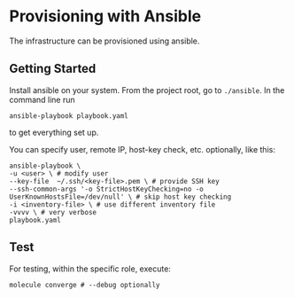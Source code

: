 # Provisioning with Ansible

The infrastructure can be provisioned using ansible.

## Getting Started
Install ansible on your system. From the project root, go to `./ansible`.
In the command line run
```shell
ansible-playbook playbook.yaml
```
to get everything set up.

You can specify user, remote IP, host-key check, etc. optionally, like this:
```shell
ansible-playbook \
-u <user> \ # modify user
--key-file  ~/.ssh/<key-file>.pem \ # provide SSH key
--ssh-common-args '-o StrictHostKeyChecking=no -o UserKnownHostsFile=/dev/null' \ # skip host key checking
-i <inventory-file> \ # use different inventory file
-vvvv \ # very verbose
playbook.yaml 
```

## Test
For testing, within the specific role, execute:
```shell
molecule converge # --debug optionally
```